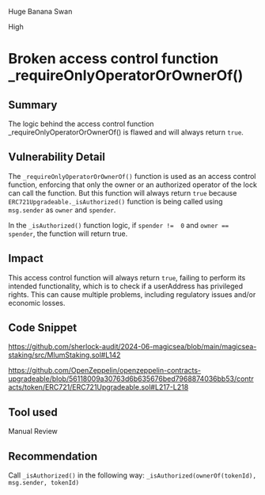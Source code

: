 Huge Banana Swan

High

# Broken access control function _requireOnlyOperatorOrOwnerOf()

## Summary
The logic behind the access control function _requireOnlyOperatorOrOwnerOf() is flawed and will always return `true`.

## Vulnerability Detail
The `_requireOnlyOperatorOrOwnerOf()` function is used as an access control function, enforcing that only the owner or an authorized operator of the lock can call the function. But this function will always return `true` because `ERC721Upgradeable._isAuthorized()` function is being called using `msg.sender` as `owner` and `spender`. 

In the `_isAuthorized()` function logic, if `spender !=  0` and `owner == spender`, the function will return true.

## Impact
This access control function will always return `true`, failing to perform its intended functionality, which is to check if a userAddress has privileged rights. This can cause multiple problems, including regulatory issues and/or economic losses.

## Code Snippet

https://github.com/sherlock-audit/2024-06-magicsea/blob/main/magicsea-staking/src/MlumStaking.sol#L142

https://github.com/OpenZeppelin/openzeppelin-contracts-upgradeable/blob/56118009a30763d6b635676bed7968874036bb53/contracts/token/ERC721/ERC721Upgradeable.sol#L217-L218

## Tool used

Manual Review

## Recommendation
Call `_isAuthorized()` in the following way: `_isAuthorized(ownerOf(tokenId), msg.sender, tokenId)`